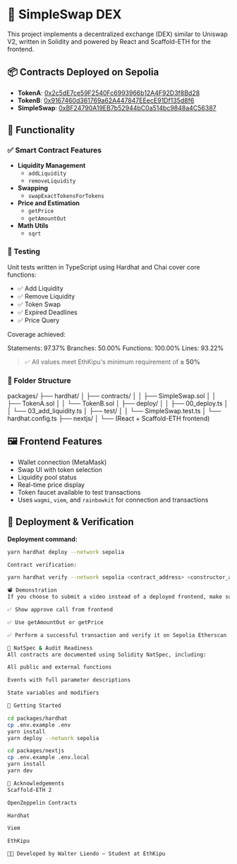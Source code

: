 # 🦄 SimpleSwap DEX

This project implements a decentralized exchange (DEX) similar to Uniswap V2, written in Solidity and powered by React and Scaffold-ETH for the frontend.

## 📦 Contracts Deployed on Sepolia

- **TokenA**: [0x2c5dE7ce59F2540Fc6993966b12A4F92D3f8Bd28](https://sepolia.etherscan.io/address/0x2c5dE7ce59F2540Fc6993966b12A4F92D3f8Bd28)
- **TokenB**: [0x9167460d361769a62A447847EEecE91Df135d8f6](https://sepolia.etherscan.io/address/0x9167460d361769a62A447847EEecE91Df135d8f6)
- **SimpleSwap**: [0xBF24790A19EB7b52944bC0a514bc9848a4C56387](https://sepolia.etherscan.io/address/0xBF24790A19EB7b52944bC0a514bc9848a4C56387)

## 🚀 Functionality

### ✅ Smart Contract Features

- **Liquidity Management**
  - `addLiquidity`
  - `removeLiquidity`
- **Swapping**
  - `swapExactTokensForTokens`
- **Price and Estimation**
  - `getPrice`
  - `getAmountOut`
- **Math Utils**
  - `sqrt`

### 🧪 Testing

Unit tests written in TypeScript using Hardhat and Chai cover core functions:

- ✅ Add Liquidity
- ✅ Remove Liquidity
- ✅ Token Swap
- ✅ Expired Deadlines
- ✅ Price Query

Coverage achieved:

Statements: 97.37%
Branches: 50.00%
Functions: 100.00%
Lines: 93.22%

> ✅ All values meet EthKipu's minimum requirement of **≥ 50%**

### 📁 Folder Structure

packages/
├── hardhat/
│ ├── contracts/
│ │ ├── SimpleSwap.sol
│ │ ├── TokenA.sol
│ │ └── TokenB.sol
│ ├── deploy/
│ │ ├── 00_deploy.ts
│ │ └── 03_add_liquidity.ts
│ ├── test/
│ │ └── SimpleSwap.test.ts
│ └── hardhat.config.ts
├── nextjs/
│ └── (React + Scaffold-ETH frontend)


## 🖼️ Frontend Features

- Wallet connection (MetaMask)
- Swap UI with token selection
- Liquidity pool status
- Real-time price display
- Token faucet available to test transactions
- Uses `wagmi`, `viem`, and `rainbowkit` for connection and transactions

## 🧪 Deployment & Verification

**Deployment command:**

```bash
yarn hardhat deploy --network sepolia

Contract verification:

yarn hardhat verify --network sepolia <contract_address> <constructor_args>

📽️ Demonstration
If you choose to submit a video instead of a deployed frontend, make sure to:

✅ Show approve call from frontend

✅ Use getAmountOut or getPrice

✅ Perform a successful transaction and verify it on Sepolia Etherscan

🧠 NatSpec & Audit Readiness
All contracts are documented using Solidity NatSpec, including:

All public and external functions

Events with full parameter descriptions

State variables and modifiers

🏁 Getting Started

cd packages/hardhat
cp .env.example .env
yarn install
yarn deploy --network sepolia

cd packages/nextjs
cp .env.example .env.local
yarn install
yarn dev

🙌 Acknowledgements
Scaffold-ETH 2

OpenZeppelin Contracts

Hardhat

Viem

EthKipu

👨‍🎓 Developed by Walter Liendo – Student at EthKipu
